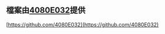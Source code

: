 ## 檔案由[4080E032](https://github.com/4080E032)提供
[https://github.com/4080E032](https://github.com/4080E032)
